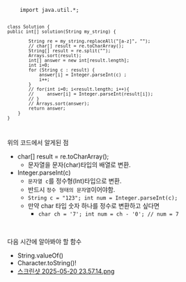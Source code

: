 <code>
    import java.util.*;

    class Solution {
    public int[] solution(String my_string) {
    
            String re = my_string.replaceAll("[a-z]", "");
            // char[] result = re.toCharArray();
            String[] result = re.split("");
            Arrays.sort(result);
            int[] answer = new int[result.length];
            int i=0;
            for (String c : result) {
                answer[i] = Integer.parseInt(c) ; 
                i++;
            }
            // for(int i=0; i<result.length; i++){
            //     answer[i] = Integer.parseInt(result[i]);
            // }
            // Arrays.sort(answer);
            return answer;
        }
    }
</code>

위의 코드에서 알게된 점
- char[] result = re.toCharArray(); 
  - 문자열을 문자(char)타입의 배열로 변환.
- Integer.parseInt(c) 
  - `문자열 c`를 정수형(Int)타입으로 변환.
  - 반드시 `정수 형태의 문자열`이어야함.
  - <code>String c = "123";
    int num = Integer.parseInt(c);</code>
  - 만약 char 타입 숫자 하나를 정수로 변환하고 싶다면
    - <code>char ch = '7'; int num = ch - '0';  // num = 7 </code>

<br>

다음 시간에 알아봐야 할 함수
- String.valueOf()
- Character.toString()!
- [스크린샷 2025-05-20 23.57.14.png](../../../../../../../var/folders/m2/7tz89sg96jv7_35zccgvptbr0000gn/T/TemporaryItems/NSIRD_screencaptureui_sIPrgM/%EC%8A%A4%ED%81%AC%EB%A6%B0%EC%83%B7%202025-05-20%2023.57.14.png)